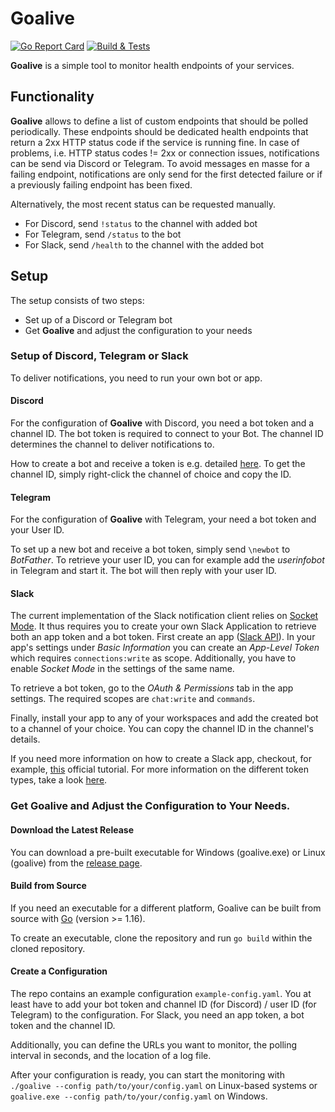 # Goalive
[![Go Report Card](https://goreportcard.com/badge/github.com/Stef2k16/goalive)](https://goreportcard.com/report/github.com/Stef2k16/goalive)
[![Build & Tests](https://github.com/Stef2k16/goalive/actions/workflows/pipeline.yml/badge.svg)](https://github.com/Stef2k16/goalive/actions)

**Goalive** is a simple tool to monitor health endpoints of your services.

## Functionality
**Goalive** allows to define a list of custom endpoints that should be polled periodically. These endpoints should be
dedicated health endpoints that return a 2xx HTTP status code if the service is running fine.
In case of problems, i.e. HTTP status codes != 2xx or connection issues, notifications can be send via Discord or 
Telegram. To avoid messages en masse for a failing endpoint, notifications are only
send for the first detected failure or if a previously failing endpoint has been fixed.

Alternatively, the most recent status can be requested manually. 
- For Discord, send `!status` to the channel with added bot
- For Telegram, send `/status` to the bot
- For Slack, send `/health` to the channel with the added bot

## Setup
The setup consists of two steps:
- Set up of a Discord or Telegram bot
- Get **Goalive** and adjust the configuration to your needs

### Setup of Discord, Telegram or Slack
To deliver notifications, you need to run your own bot or app.

#### Discord
For the configuration of **Goalive** with Discord, you need a bot token and a channel ID. The bot token is required to 
connect to your Bot. The channel ID determines the channel to deliver notifications to.

How to create a bot and receive a token is e.g. detailed [here](https://www.writebots.com/discord-bot-token/).
To get the channel ID, simply right-click the channel of choice and copy the ID.

#### Telegram
For the configuration of **Goalive** with Telegram, your need a bot token and your User ID.

To set up a new bot and receive a bot token, simply send `\newbot` to _BotFather_. To retrieve your user ID, you can for
example add the _userinfobot_ in Telegram and start it. The bot will then reply with your user ID.

#### Slack
The current implementation of the Slack notification client relies on 
[Socket Mode](https://api.slack.com/apis/connections/socket). It thus requires you to create your own
Slack Application to retrieve both an app token and a bot token. First create an app ([Slack API](https://api.slack.com/apps)).
In your app's settings under _Basic Information_ you can create an _App-Level Token_ which requires `connections:write` as scope.
Additionally, you have to enable _Socket Mode_ in the settings of the same name.

To retrieve a bot token, go to the _OAuth & Permissions_ tab in the app settings. The required
scopes are `chat:write` and `commands`.

Finally, install your app to any of your workspaces and add the created bot to a channel of your choice. You can copy
the channel ID in the channel's details.

If you need more information on how to create a Slack app, checkout, for example, [this](https://api.slack.com/authentication/basics#scopes)
official tutorial. For more information on the different token types, take a look [here](https://api.slack.com/authentication/token-types#bot).

### Get Goalive and Adjust the Configuration to Your Needs.
#### Download the Latest Release
You can download a pre-built executable for Windows (goalive.exe) or Linux (goalive) from 
the [release page](https://github.com/Stef2k16/goalive/releases).

#### Build from Source
If you need an executable for a different platform, Goalive can be built from source with
[Go](https://golang.org/dl/) (version >= 1.16).

To create an executable, clone the repository and run `go build` within the cloned repository. 

#### Create a Configuration
The repo contains an example configuration
`example-config.yaml`. You at least have to add your bot token and channel ID (for Discord) / user ID (for Telegram)
to the configuration. For Slack, you need an app token, a bot token and the channel ID.

Additionally, you can define the URLs you want to monitor, the polling interval in seconds, and the location of a log 
file.

After your configuration is ready, you can start the monitoring with `./goalive --config path/to/your/config.yaml`
on Linux-based systems or `goalive.exe --config path/to/your/config.yaml` on Windows.